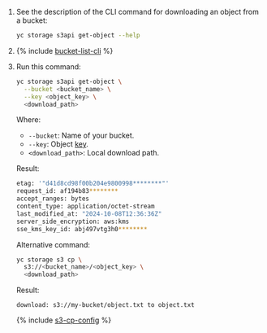 1. See the description of the CLI command for downloading an object from a bucket:

    ```bash
    yc storage s3api get-object --help
    ```

1. {% include [bucket-list-cli](./bucket-list-cli.md) %}
1. Run this command:

    ```bash
    yc storage s3api get-object \
      --bucket <bucket_name> \
      --key <object_key> \
      <download_path>
    ```

    Where:

    * `--bucket`: Name of your bucket.
    * `--key`: Object [key](../../storage/concepts/object.md#key).
    * `<download_path>`: Local download path.

    Result:

    ```bash
    etag: '"d41d8cd98f00b204e9800998********"'
    request_id: af194b83********
    accept_ranges: bytes
    content_type: application/octet-stream
    last_modified_at: "2024-10-08T12:36:36Z"
    server_side_encryption: aws:kms
    sse_kms_key_id: abj497vtg3h0********
    ```

    Alternative command:

    ```bash
    yc storage s3 cp \
      s3://<bucket_name>/<object_key> \
      <download_path>
    ```

    Result:

    ```text
    download: s3://my-bucket/object.txt to object.txt
    ```

    {% include [s3-cp-config](s3-cp-config.md) %}